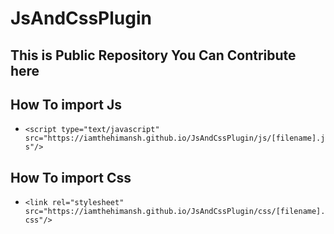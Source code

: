 # JsAndCssPlugin
## This is Public Repository You Can Contribute here
## How To import Js
- `<script type="text/javascript" src="https://iamthehimansh.github.io/JsAndCssPlugin/js/[filename].js"/>`
## How To import Css
- `<link rel="stylesheet" src="https://iamthehimansh.github.io/JsAndCssPlugin/css/[filename].css"/>`
